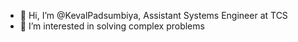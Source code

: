 - 👋 Hi, I’m @KevalPadsumbiya, Assistant Systems Engineer at TCS
- 👀 I’m interested in solving complex problems

<!---
KevalPadsumbiya/KevalPadsumbiya is a ✨ special ✨ repository because its `README.md` (this file) appears on your GitHub profile.
You can click the Preview link to take a look at your changes.
--->
